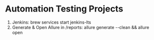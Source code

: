 # Automation Testing Projects

1. Jenkins: brew services start jenkins-lts
2. Generate & Open Allure in /reports: allure generate --clean && allure open